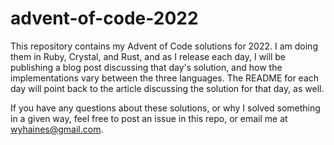 # advent-of-code-2022

This repository contains my Advent of Code solutions for 2022. I am doing them in Ruby, Crystal, and Rust, and as I release each day, I will be publishing a blog post discussing that day's solution, and how the implementations vary between the three languages. The README for each day will point back to the article discussing the solution for that day, as well.

If you have any questions about these solutions, or why I solved something in a given way, feel free to post an issue in this repo, or email me at wyhaines@gmail.com.
